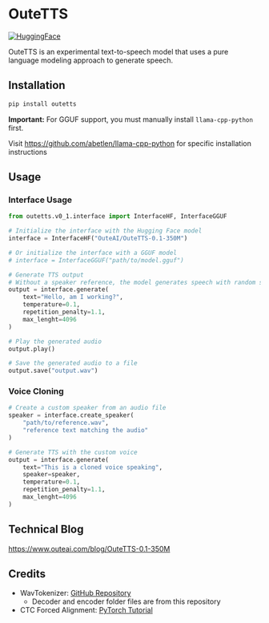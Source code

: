 # OuteTTS

[![HuggingFace](https://img.shields.io/badge/🤗%20Hugging%20Face-OuteTTS_0.1_350M-orange)](https://huggingface.co/OuteAI/OuteTTS-0.1-350M)

OuteTTS is an experimental text-to-speech model that uses a pure language modeling approach to generate speech.

## Installation

```bash
pip install outetts
```

**Important:** For GGUF support, you must manually install `llama-cpp-python` first.

Visit https://github.com/abetlen/llama-cpp-python for specific installation instructions

## Usage

### Interface Usage
```python
from outetts.v0_1.interface import InterfaceHF, InterfaceGGUF

# Initialize the interface with the Hugging Face model
interface = InterfaceHF("OuteAI/OuteTTS-0.1-350M")

# Or initialize the interface with a GGUF model
# interface = InterfaceGGUF("path/to/model.gguf")

# Generate TTS output
# Without a speaker reference, the model generates speech with random speaker characteristics
output = interface.generate(
    text="Hello, am I working?",
    temperature=0.1,
    repetition_penalty=1.1,
    max_lenght=4096
)

# Play the generated audio
output.play()

# Save the generated audio to a file
output.save("output.wav")
```

### Voice Cloning
```python
# Create a custom speaker from an audio file
speaker = interface.create_speaker(
    "path/to/reference.wav",
    "reference text matching the audio"
)

# Generate TTS with the custom voice
output = interface.generate(
    text="This is a cloned voice speaking",
    speaker=speaker,
    temperature=0.1,
    repetition_penalty=1.1,
    max_lenght=4096
)
```

## Technical Blog
https://www.outeai.com/blog/OuteTTS-0.1-350M


## Credits

- WavTokenizer: [GitHub Repository](https://github.com/jishengpeng/WavTokenizer)
    - Decoder and encoder folder files are from this repository
- CTC Forced Alignment: [PyTorch Tutorial](https://pytorch.org/audio/stable/tutorials/ctc_forced_alignment_api_tutorial.html)
